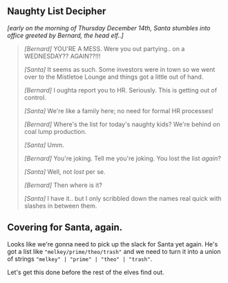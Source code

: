 ## Naughty List Decipher

_\[early on the morning of Thursday December 14th, Santa stumbles into office greeted by Bernard, the head elf..\]_

> _\[Bernard\]_ YOU'RE A MESS. Were you out partying.. on a WEDNESDAY?? AGAIN??!!!
>
> _\[Santa\]_ It seems as such. Some investors were in town so we went over to the Mistletoe Lounge and things got a little out of hand.
>
> _\[Bernard\]_ I oughta report you to HR. Seriously. This is getting out of control.
>
> _\[Santa\]_ We're like a family here; no need for formal HR processes!
>
> _\[Bernard\]_ Where's the list for today's naughty kids? We're behind on coal lump production.
>
> _\[Santa\]_ Umm.
>
> _\[Bernard\]_ You're joking. Tell me you're joking. You lost the list _again_?
>
> _\[Santa\]_ Well, not _lost_ per se.
>
> _\[Bernard\]_ Then where is it?
>
> _\[Santa\]_ I have it.. but I only scribbled down the names real quick with slashes in between them.

## Covering for Santa, again.

Looks like we're gonna need to pick up the slack for Santa yet again. He's got a list like `"melkey/prime/theo/trash"` and we need to turn it into a union of strings `"melkey" | "prime" | "theo" | "trash"`.

Let's get this done before the rest of the elves find out.
